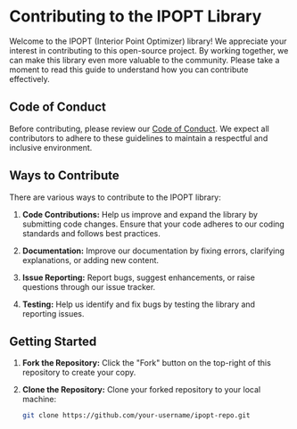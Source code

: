# Contributing to the IPOPT Library

Welcome to the IPOPT (Interior Point Optimizer) library! We appreciate your interest in contributing to this open-source project. By working together, we can make this library even more valuable to the community. Please take a moment to read this guide to understand how you can contribute effectively.

## Code of Conduct

Before contributing, please review our [Code of Conduct](CODE_OF_CONDUCT.md). We expect all contributors to adhere to these guidelines to maintain a respectful and inclusive environment.

## Ways to Contribute

There are various ways to contribute to the IPOPT library:

1. **Code Contributions:** Help us improve and expand the library by submitting code changes. Ensure that your code adheres to our coding standards and follows best practices.

2. **Documentation:** Improve our documentation by fixing errors, clarifying explanations, or adding new content.

3. **Issue Reporting:** Report bugs, suggest enhancements, or raise questions through our issue tracker.

4. **Testing:** Help us identify and fix bugs by testing the library and reporting issues.

## Getting Started

1. **Fork the Repository:** Click the "Fork" button on the top-right of this repository to create your copy.

2. **Clone the Repository:** Clone your forked repository to your local machine:
   
   ```sh
   git clone https://github.com/your-username/ipopt-repo.git
